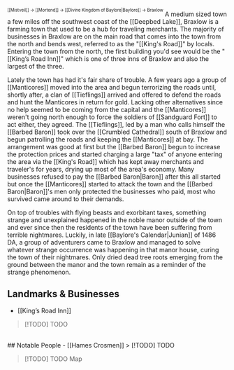 <sup><sup>[[Mistveil]] → [[Mortend]] → [[Divine Kingdom of Baylore|Baylore]] → Braxlow</sup></sup>
A medium sized town a few miles off the southwest coast of the [[Deepbed Lake]], Braxlow is a farming town that used to be a hub for traveling merchants. The majority of businesses in Braxlow are on the main road that comes into the town from the north and bends west, referred to as the "[[King's Road]]" by locals. Entering the town from the north, the first building you'd see would be the "[[King’s Road Inn]]" which is one of three inns of Braxlow and also the largest of the three.

Lately the town has had it's fair share of trouble. A few years ago a group of [[Manticores]] moved into the area and begun terrorizing the roads until, shortly after, a clan of [[Tieflings]] arrived and offered to defend the roads and hunt the Manticores in return for gold. Lacking other alternatives since no help seemed to be coming from the capital and the [[Manticores]] weren't going north enough to force the soldiers of [[Sandguard Fort]] to act either, they agreed. The [[Tieflings]], led by a man who calls himself the [[Barbed Baron]] took over the [[Crumbled Cathedral]] south of Braxlow and begun patrolling the roads and keeping the [[Manticores]] at bay. The arrangement was good at first but the [[Barbed Baron]] begun to increase the protection prices and started charging a large "tax" of anyone entering the area via the [[King's Road]] which has kept away merchants and traveler's for years, drying up most of the area's economy. Many businesses refused to pay the [[Barbed Baron|Baron]] after this all started but once the [[Manticores]] started to attack the town and the [[Barbed Baron|Baron]]'s men only protected the businesses who paid, most who survived came around to their demands.

On top of troubles with flying beasts and exorbitant taxes, something strange and unexplained happened in the noble manor outside of the town and ever since then the residents of the town have been suffering from terrible nightmares. Luckily, in late [[Baylore's Calendar|Junian]] of 1486 DA, a group of adventurers came to Braxlow and managed to solve whatever strange occurrence was happening in that manor house, curing the town of their nightmares. Only dried dead tree roots emerging from the ground between the manor and the town remain as a reminder of the strange phenomenon. 

## Landmarks & Businesses
- [[King’s Road Inn]]
> [!TODO] TODO
<br>
## Notable People
- [[Hames Crosmen]]
> [!TODO] TODO


> [!TODO] TODO
> Map